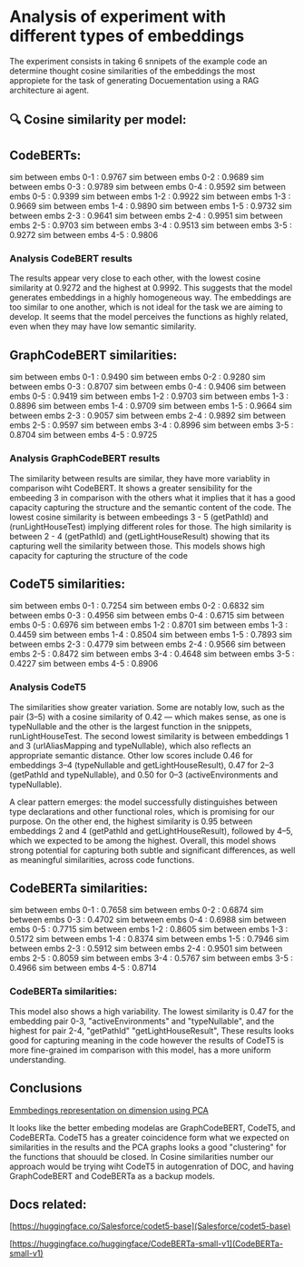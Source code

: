 # Analysis of experiment with different types of embeddings

The experiment consists in taking 6 snnipets of the example code an determine thought cosine similarities of the embeddings the most appropiete for the task of generating Docuementation using a RAG architecture ai agent.

## 🔍 Cosine similarity per model:

## CodeBERTs:

  sim between embs 0-1 : 0.9767
  sim between embs 0-2 : 0.9689
  sim between embs 0-3 : 0.9789
  sim between embs 0-4 : 0.9592
  sim between embs 0-5 : 0.9399
  sim between embs 1-2 : 0.9922
  sim between embs 1-3 : 0.9669
  sim between embs 1-4 : 0.9890
  sim between embs 1-5 : 0.9732
  sim between embs 2-3 : 0.9641
  sim between embs 2-4 : 0.9951
  sim between embs 2-5 : 0.9703
  sim between embs 3-4 : 0.9513
  sim between embs 3-5 : 0.9272
  sim between embs 4-5 : 0.9806

### Analysis CodeBERT results

The results appear very close to each other, with the lowest cosine similarity at 0.9272 and the highest at 0.9992. This suggests that the model generates embeddings in a highly homogeneous way. The embeddings are too similar to one another, which is not ideal for the task we are aiming to develop. It seems that the model perceives the functions as highly related, even when they may have low semantic similarity.

## GraphCodeBERT similarities:

  sim between embs 0-1 : 0.9490
  sim between embs 0-2 : 0.9280
  sim between embs 0-3 : 0.8707
  sim between embs 0-4 : 0.9406
  sim between embs 0-5 : 0.9419
  sim between embs 1-2 : 0.9703
  sim between embs 1-3 : 0.8896
  sim between embs 1-4 : 0.9709
  sim between embs 1-5 : 0.9664
  sim between embs 2-3 : 0.9057
  sim between embs 2-4 : 0.9892
  sim between embs 2-5 : 0.9597
  sim between embs 3-4 : 0.8996
  sim between embs 3-5 : 0.8704
  sim between embs 4-5 : 0.9725

### Analysis GraphCodeBERT results

The similarity between results are similar, they have more variablity in comparison wiht CodeBERT. It shows a greater sensibility for the embeeding 3 in comparison with the others what it implies that it has a good capacity capturing the structure and the semantic content of the code. The lowest cosine similarity is between embeedings 3 - 5 (getPathId) and (runLightHouseTest) implying different roles for those.  The high similarity is between 2 - 4 (getPathId) and (getLightHouseResult) showing that its capturing well the similarity between those. This models shows high capacity for capturing the structure of the code

## CodeT5 similarities:

  sim between embs 0-1 : 0.7254
  sim between embs 0-2 : 0.6832
  sim between embs 0-3 : 0.4956
  sim between embs 0-4 : 0.6715
  sim between embs 0-5 : 0.6976
  sim between embs 1-2 : 0.8701
  sim between embs 1-3 : 0.4459
  sim between embs 1-4 : 0.8504
  sim between embs 1-5 : 0.7893
  sim between embs 2-3 : 0.4779
  sim between embs 2-4 : 0.9566
  sim between embs 2-5 : 0.8472
  sim between embs 3-4 : 0.4648
  sim between embs 3-5 : 0.4227
  sim between embs 4-5 : 0.8906

### Analysis CodeT5

The similarities show greater variation. Some are notably low, such as the pair (3–5) with a cosine similarity of 0.42 — which makes sense, as one is typeNullable and the other is the largest function in the snippets, runLightHouseTest. The second lowest similarity is between embeddings 1 and 3 (urlAliasMapping and typeNullable), which also reflects an appropriate semantic distance. Other low scores include 0.46 for embeddings 3–4 (typeNullable and getLightHouseResult), 0.47 for 2–3 (getPathId and typeNullable), and 0.50 for 0–3 (activeEnvironments and typeNullable).

A clear pattern emerges: the model successfully distinguishes between type declarations and other functional roles, which is promising for our purpose. On the other end, the highest similarity is 0.95 between embeddings 2 and 4 (getPathId and getLightHouseResult), followed by 4–5, which we expected to be among the highest. Overall, this model shows strong potential for capturing both subtle and significant differences, as well as meaningful similarities, across code functions.

## CodeBERTa similarities:

  sim between embs 0-1 : 0.7658
  sim between embs 0-2 : 0.6874
  sim between embs 0-3 : 0.4702
  sim between embs 0-4 : 0.6988
  sim between embs 0-5 : 0.7715
  sim between embs 1-2 : 0.8605
  sim between embs 1-3 : 0.5172
  sim between embs 1-4 : 0.8374
  sim between embs 1-5 : 0.7946
  sim between embs 2-3 : 0.5912
  sim between embs 2-4 : 0.9501
  sim between embs 2-5 : 0.8059
  sim between embs 3-4 : 0.5767
  sim between embs 3-5 : 0.4966
  sim between embs 4-5 : 0.8714

### CodeBERTa similarities:

This model also shows a high variability. The lowest similarity is 0.47 for the embedding pair 0-3, "activeEnvironments" and "typeNullable", and the highest for pair 2-4, "getPathId" "getLightHouseResult", These results looks good for capturing meaning in the code however the results of CodeT5 is more fine-grained im comparison with this model, has a more uniform understanding.

## Conclusions

[Emmbedings representation on dimension using PCA](results_pca.png)

It looks like the better embeding modelas are GraphCodeBERT, CodeT5, and CodeBERTa. CodeT5 has a greater coincidence form what we expected on similarities in the results and the PCA graphs looks a good "clustering" for the functions that shouuld be closed. In Cosine similarities number our approach would be trying wiht CodeT5 in autogenration of DOC, and having GraphCodeBERT and CodeBERTa as a backup models.


## Docs related:

[https://huggingface.co/Salesforce/codet5-base](Salesforce/codet5-base)

[https://huggingface.co/huggingface/CodeBERTa-small-v1](CodeBERTa-small-v1)

